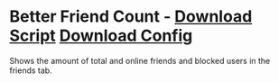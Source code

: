 # Better Friend Count - [Download Script](https://raw.githubusercontent.com/mwittrien/BetterDiscordAddons/master/PluginsV2/BetterFriendCount/index.js) [Download Config](https://raw.githubusercontent.com/mwittrien/BetterDiscordAddons/master/PluginsV2/BetterFriendCount/config.json)

Shows the amount of total and online friends and blocked users in the friends tab.

